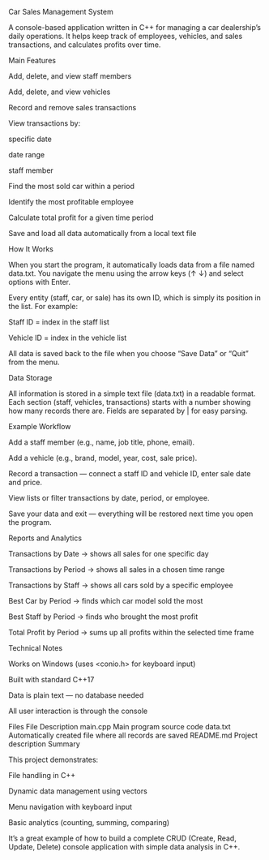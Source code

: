 Car Sales Management System

A console-based application written in C++ for managing a car dealership’s daily operations.
It helps keep track of employees, vehicles, and sales transactions, and calculates profits over time.

 Main Features

Add, delete, and view staff members

Add, delete, and view vehicles

Record and remove sales transactions

View transactions by:

specific date

date range

staff member

Find the most sold car within a period

Identify the most profitable employee

Calculate total profit for a given time period

Save and load all data automatically from a local text file

 How It Works

When you start the program, it automatically loads data from a file named data.txt.
You navigate the menu using the arrow keys (↑ ↓) and select options with Enter.

Every entity (staff, car, or sale) has its own ID, which is simply its position in the list.
For example:

Staff ID = index in the staff list

Vehicle ID = index in the vehicle list

All data is saved back to the file when you choose “Save Data” or “Quit” from the menu.

 Data Storage

All information is stored in a simple text file (data.txt) in a readable format.
Each section (staff, vehicles, transactions) starts with a number showing how many records there are.
Fields are separated by | for easy parsing.

Example Workflow

Add a staff member (e.g., name, job title, phone, email).

Add a vehicle (e.g., brand, model, year, cost, sale price).

Record a transaction — connect a staff ID and vehicle ID, enter sale date and price.

View lists or filter transactions by date, period, or employee.

Save your data and exit — everything will be restored next time you open the program.

 Reports and Analytics

Transactions by Date → shows all sales for one specific day

Transactions by Period → shows all sales in a chosen time range

Transactions by Staff → shows all cars sold by a specific employee

Best Car by Period → finds which car model sold the most

Best Staff by Period → finds who brought the most profit

Total Profit by Period → sums up all profits within the selected time frame

 Technical Notes

Works on Windows (uses <conio.h> for keyboard input)

Built with standard C++17

Data is plain text — no database needed

All user interaction is through the console

 Files
File	Description
main.cpp	Main program source code
data.txt	Automatically created file where all records are saved
README.md	Project description
 Summary

This project demonstrates:

File handling in C++

Dynamic data management using vectors

Menu navigation with keyboard input

Basic analytics (counting, summing, comparing)

It’s a great example of how to build a complete CRUD (Create, Read, Update, Delete) console application with simple data analysis in C++.
